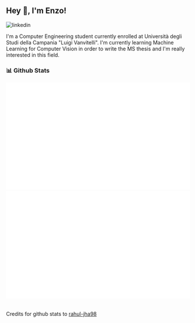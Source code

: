 ## Hey 👋, I'm Enzo!
<a href='https://www.linkedin.com/in/enzo-capoluongo-42107697/'><img align='left' alt="linkedin" src="https://raw.githubusercontent.com/rahul-jha98/rahul-jha98/561d474902b59c7429ec22bb73e225696c27b202/assets/linkedin.svg" height='18px'/></a>
<br>

I'm a Computer Engineering student currently enrolled at Università degli Studi della Campania "Luigi Vanvitelli".
I'm currently learning Machine Learning for Computer Vision in order to write the MS thesis and I'm really interested in this field.
<br>

### 📊 Github Stats
<a href='https://github.com/rahul-jha98/github-stats-transparent'>
  
![Stats Overview](https://raw.githubusercontent.com/enzoc17/github-stats-transparent/output/generated/overview.svg)
![Most Used Languages](https://raw.githubusercontent.com/enzoc17/github-stats-transparent/output/generated/languages.svg)

</a>


<br>
Credits for github stats to <a href='https://github.com/rahul-jha98'>rahul-jha98</a>
</div>
<br>

  
  
  
  
  
 
  
  
<!--
**enzoc17/enzoc17** is a ✨ _special_ ✨ repository because its `README.md` (this file) appears on your GitHub profile.

Here are some ideas to get you started:

- 🔭 I’m currently working on ...
- 🌱 I’m currently learning ...
- 👯 I’m looking to collaborate on ...
- 🤔 I’m looking for help with ...
- 💬 Ask me about ...
- 📫 How to reach me: ...
- 😄 Pronouns: ...
- ⚡ Fun fact: ...
-->
